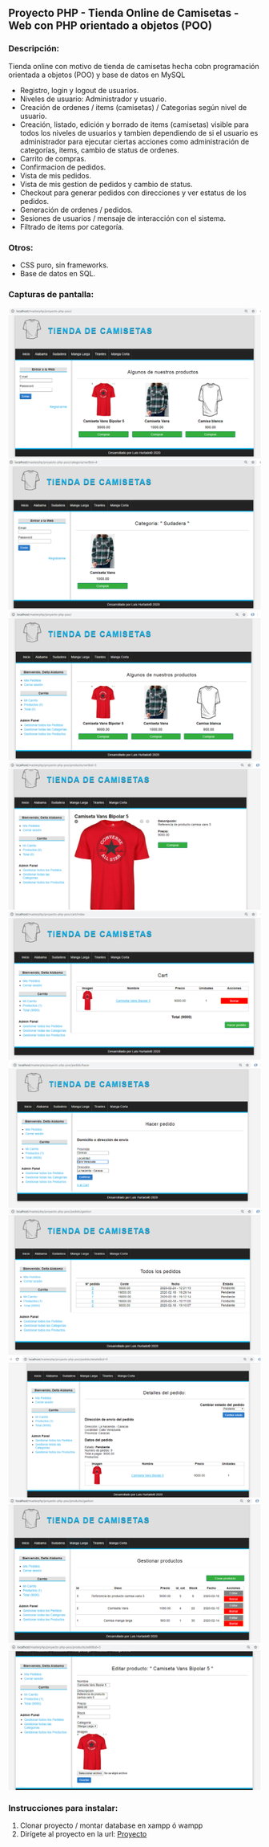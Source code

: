 ## Proyecto PHP - Tienda Online de Camisetas - Web con PHP orientado a objetos (POO)

### Descripción:
Tienda online con motivo de tienda de camisetas hecha cobn programación orientada a objetos (POO) y base de datos en MySQL

- Registro, login y logout de usuarios.
- Niveles de usuario: Administrador y usuario.
- Creación de ordenes / items (camisetas) / Categorias según nivel de usuario.
- Creación, listado, edición y borrado de items (camisetas) visible para todos los niveles de usuarios y tambien dependiendo de si el usuario es administrador para ejecutar ciertas acciones como administración de categorías, items, cambio de status de ordenes.
- Carrito de compras.
- Confirmacion de pedidos.
- Vista de mis pedidos.
- Vista de mis gestion de pedidos y cambio de status.
- Checkout para generar pedidos con direcciones y ver estatus de los pedidos.
- Generación de ordenes / pedidos.
- Sesiones de usuarios / mensaje de interacción con el sistema.
- Filtrado de items por categoría.

### Otros:

* CSS puro, sin frameworks.
* Base de datos en SQL.


### Capturas de pantalla:

<!DOCTYPE html>
<html>
<body>
	<!-- Images -->
	<img src="Capturas/Captura1.PNG" alt="" style="width= 400px;">
	<img src="Capturas/Captura2.PNG" alt="" style="width= 400px;">
	<img src="Capturas/Captura3.PNG" alt="" style="width= 400px;">
	<img src="Capturas/Captura4.PNG" alt="" style="width= 400px;">
	<img src="Capturas/Captura5.PNG" alt="" style="width= 400px;">
	<img src="Capturas/Captura6.PNG" alt="" style="width= 400px;">
	<img src="Capturas/Captura7.PNG" alt="" style="width= 400px;">
	<img src="Capturas/Captura8.PNG" alt="" style="width= 400px;">
	<img src="Capturas/Captura9.PNG" alt="" style="width= 400px;">
	<img src="Capturas/Captura10.PNG" alt="" style="width= 400px;">

</body>
</html>

### Instrucciones para instalar:

1. Clonar proyecto / montar database en xampp ó wampp
2. Dirígete al proyecto en la url: [Proyecto](http://localhost/masterphp/proyecto-php-poo)